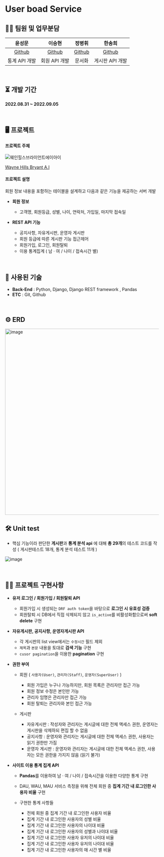 # User boad Service



## 👋🏻 팀원 및 업무분담

|윤성문|이승현|정병휘|한송희|
|:------:|:------:|:------:|:------:|
|[Github](https://github.com/tjdans1201) | [Github](https://github.com/blessian) | [Github](https://github.com/byeonghwijeong) | [Github](https://github.com/song-hee-1) |
|통계 API 개발|회원 API 개발|문서화|게시판 API 개발|


</br>

## ⏳ 개발 기간
**2022.08.31 ~ 2022.09.05**

</br>
  
## 🖥️ 프로젝트


#### 프로젝트 주체 

![웨인힐스브라이언트에이아이](https://user-images.githubusercontent.com/83492367/188452413-d9898495-f2a4-49a1-988b-261d02d24e83.png)

[Wayne Hills Bryant A.I](https://www.waynehills.co/)


#### 프로젝트 설명

회원 정보 내용을 포함하는 테이블을 설계하고 다음과 같은 기능을 제공하는 서버 개발

- **회원 정보**
  - 고객명, 회원등급, 성별, 나이, 연락처, 가입일, 마지막 접속일
 
- **REST API 기능**
  - 공지사항, 자유게시판, 운영자 게시판
  - 회원 등급에 따른 게시판 기능 접근제어
  - 회원가입, 로그인, 회원탈퇴
  - 이용 통계집계 ( 남 · 여 / 나이 / 접속시간 별)



<br/>

## 🧹 사용된 기술
- **Back-End** : Python, Django, Django REST framework
, Pandas
- **ETC** : Git, Github

<br>

## ⚙️ ERD
<img width="608" alt="image" src="https://user-images.githubusercontent.com/95831345/188399711-3305c014-9a1f-4485-ad1f-240c75bd0213.png">
</div>

</br>

## 🛠 Unit test

- 핵심 기능이라 판단한 **게시판**과 **통계 분석 api** 에 대해 **총 29개**의 테스트 코드를 작성 ( 게시판테스트 18개, 통계 분석 테스트 11개 )

![image](https://user-images.githubusercontent.com/83492367/188457691-4f931106-3ddb-44ee-8e55-38c96b9c061e.png)

</br>

## ✍🏻 프로젝트 구현사항

- **유저 로그인 / 회원가입 / 회원탈퇴 API**
    -  회원가입 시 생성되는  `DRF auth token`을 바탕으로 **로그인 시 유효성 검증**
    -  회원탈퇴 시 DB에서 직접 삭제되지 않고 `is_active`를 비활성화함으로써 **soft delete** 구현

- **자유게시판, 공지사항, 운영자게시판 API**
   - 각 게시판의 list view에서는 `수정시간` 필드 제외 
   - `제목`과 `본문` 내용을 토대로 **검색 기능** 구현
   - `cusor pagination`을 이용한 **pagination** 구현


- **권한 부여**
	- 회원  ( `사용자(User)`, `관리자(Staff)`, `운영자(SuperUser)` )
   		- 회원 가입은 누구나 가능하지만, 회원 목록은 관리자만 접근 가능
   		- 회원 정보 수정은 본인만 가능
   		- 관리자 임명은 관리자만 접근 가능
   		- 회원 탈퇴는 관리자와 본인 접근 가능

   - 게시판
		- 자유게시판 : 작성자와 관리자는 게시글에 대한 전체 액세스 권한, 운영자는 게시판을 삭제하되 편집 할 수 없음
		- 공지사항 : 운영자와 관리자는 게시글에 대한 전체 액세스 권한, 사용자는 읽기 권한만 가짐
		- 운영자 게시판 : 운영자와 관리자는 게시글에 대한 전체 액세스 권한, 사용자는 모든 권한을 가지지 않음 (읽기 불가)




- **사이트 이용 통계 집계 API**
	-  **Pandas**를 이용하여 남 · 여 / 나이 / 접속시간을 이용한 다양한 통계 구현
	-  DAU, WAU, MAU 서비스 측정을 위해 전체 회원 중 **집계 기간 내 로그인한 사용자 비율** 구현
    -  구현한 통계 사항들
    
  		- 전체 회원 중 집계 기간 내 로그인한 사용자 비율
  		- 집계 기간 내 로그인한 사용자의 성별 비율
  		- 집계 기간 내 로그인한 사용자의 나이대 비율
  		- 집계 기간 내 로그인한 사용자의 성별과 나이대 비율
  		- 집계 기간 내 로그인한 사용자 유저의 나이대 비율
  		- 집계 기간 내 로그인한 사용자 유저의 나이대 비율
  		- 집계 기간 내 로그인한 사용자의 매 시간 별 비율

